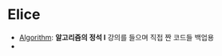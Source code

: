 # Elice

- [Algorithm](https://github.com/DAUN3046/Elice/tree/main/Algorithm): **알고리즘의 정석 I** 강의를 들으며 직접 짠 코드들 백업용 
- 

